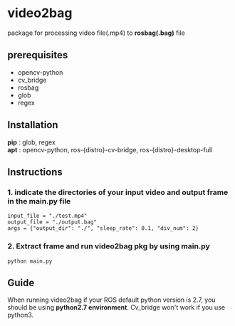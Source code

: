 # video2bag
package for processing video file(.mp4) to **rosbag(.bag)** file

## prerequisites
- opencv-python
- cv_bridge
- rosbag
- glob
- regex

## Installation 
**pip** : glob, regex <br>
**apt** : opencv-python, ros-{distro}-cv-bridge, ros-{distro}-desktop-full

## Instructions
### 1. indicate the directories of your input video and output frame in the main.py file 
```
input_file = "./test.mp4"
output_file = "./output.bag"
args = {"output_dir": "./", "sleep_rate": 0.1, "div_num": 2}
```

### 2. Extract frame and run video2bag pkg by using main.py 

```
python main.py
```

## Guide
When running video2bag if your ROS default python version is 2.7, you should be using **python2.7 environment**. Cv_bridge won't work if you use python3. 
